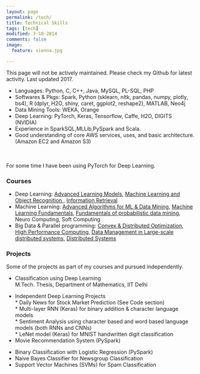 ```yaml
---
layout: page
permalink: /tech/
title: Technical Skills
tags: [tech]
modified: 3-10-2014
comments: false
image:
  feature: vienna.jpg

---
```


<!--### Technical Skills-->

This page will not be actively maintained. Please check my Github for latest activity. Last updated 2017.

* Languages: Python, C, C++, Java, MySQL, PL-SQL, PHP
* Softwares & Pkgs: Spark, Python (sklearn, nltk, pandas, numpy, plotly, bs4), R (dplyr,
H2O, shiny, caret, ggplot2, reshape2), MATLAB, Neo4j 
* Data Mining Tools: WEKA, Orange
* Deep Learning: PyTorch, Keras, Tensorflow, Caffe, H2O, DIGITS (NVIDIA)
* Experience in SparkSQL,MLLib,PySpark and Scala.
* Good understanding of core AWS services, uses, and basic architecture. (Amazon EC2 and Amazon S3)
<br />
<br /> For some time I have been using PyTorch for Deep Learning.
<br />
<!--<h2> Machine Learning Specific </h2>-->
<!--* Supervised: Neural Networks, SVM, Random Forests, Naive Bayes, kNN, Collaborative Filtering-->
<!--* Unsupervised: Restricted Boltzmann Machine, Word Embeddings, Clustering-->
<!--<h2> Deep Learning Specific </h2>-->
<!--* Computer Vision: Convolutional Neural Networks (CNNs), RNNs, CDBN-->
<!--* Natural Language Processing: Recurrent Neural Networks (RNNs), LSTM, CNNs-->

### Courses

* Deep Learning: <a href="http://lear.inrialpes.fr/people/mairal/teaching/2016-2017/MSIAM/">Advanced Learning Models</a>, <a href="http://lear.inrialpes.fr/~verbeek/MLOR.16.17.php">Machine Learning and Object Recognition </a>, <a href="http://ufrima.imag.fr/ue/WebFormation/ue.php?code=GINF533U&ismat=&lang=en">Information Retrieval </a>
* Machine Learning: <a href= "https://msiam.imag.fr/lectures#advanced_algorithms_for_machine_learning_and_data_mining">Advanced Algorithms for ML & Data Mining</a>, <a href= "http://ama.liglab.fr/~amini/Cours/ML/ML.html">Machine Learning Fundamentals</a>, <a href= "http://formations.univ-grenoble-alpes.fr/fr/catalogue/master-XB/sciences-technologies-sante-STS/master-mathematiques-et-applications-program-master-mathematiques-et-applications/parcours-master-of-science-in-industrial-and-applied-mathematics-msiam-subprogram-parcours-master-of-science-in-industrial-and-applied-mathematics-msiam/ue-fundamentals-of-probalistic-data-mining-ISVJOLHU.html">Fundamentals of probabilistic data mining</a>, Neuro Computing, Soft Computing 
* Big Data & Parallel programming: <a href= "https://www.iutzeler.org/CDO/">Convex & Distributed Optimization</a>, <a href= "https://msiam.imag.fr/lectures#high_performance_computing_for_mathematical_models">High Performance Computing</a>, <a href= "https://msiam.imag.fr/lectures#large-scale_data_management">Data Management in Large-scale distributed systems</a>, <a href= "https://msiam.imag.fr/lectures#distributed_system_concepts">Distributed Systems </a>


### Projects
Some of the projects as part of my courses and pursued independently.

* Classification using Deep Learning 
<br /> M.Tech. Thesis, Department of Mathematics, IIT Delhi
<!--<br />-->
* Independent Deep Learning Projects
<br /> * Daily News for Stock Market Prediction (See Code section)
<br />* Multi-layer RNN (Keras) for binary addition & character language models
<br />* Sentiment Analysis using character based and word based language models (both RNNs and CNNs)
<br />* LeNet model (Keras) for MNIST handwritten digit classification
* Movie Recommendation System (PySpark)
<!--<br /> Ensimag, Grenoble INP, Grenoble, France-->
* Binary Classification with Logistic Regression (PySpark)
* Naive Bayes Classifier for Newsgroup Classification
* Support Vector Machines (SVMs) for Spam Classification


